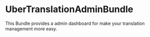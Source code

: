 UberTranslationAdminBundle
=====================

This Bundle provides a admin dashboard for make your translation management more easy.

